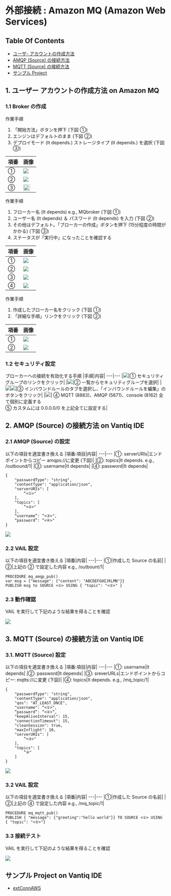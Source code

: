 # 外部接続 : Amazon MQ (Amazon Web Services)
## Table Of Contents
- [ユーザ- アカウントの作成方法](#createUser)
- [AMQP (Source) の接続方法](#AMQP)
- [MQTT (Source) の接続方法](#MQTT)
- [サンプル Project](#EPROJ)

<h2 id="createUser">1. ユーザー アカウントの作成方法 on Amazon MQ</h2>

### 1.1 Broker の作成
作業手順  
1. 「開始方法」ボタンを押下 (下図 ①)  
2. エンジンはデフォルトのまま (下図 ②)  
3. デプロイモード (It depends.) ストレージタイプ (It depends.) を選択 (下図 ③)

|項番|画像|
---|---
|①|<img src="../../imgs/vantiq-aws-AmazonMQ/aws_start.jpg">|
|②|<img src="../../imgs/vantiq-aws-AmazonMQ/aws_etype.jpg">|
|③|<img src="../../imgs/vantiq-aws-AmazonMQ/aws_dep_strage.jpg" width="80%">|

作業手順  
1. フローカー名 (It depends) e.g., MQbroker (下図 ①)  
2. ユーザー名 (It depends) ＆ パスワード (It depends) を入力 (下図 ②)  
3. その他はデフォルト。「ブローカーの作成」ボタンを押下 (15分程度の時間がかかる) (下図 ③)
4. ステータスが「実行中」になったことを確認する

|項番|画像|
---|---
|①|<img src="../../imgs/vantiq-aws-AmazonMQ/aws_bname.jpg">|
|②|<img src="../../imgs/vantiq-aws-AmazonMQ/aws_auth.jpg">|
|③|<img src="../../imgs/vantiq-aws-AmazonMQ/aws_wait.jpg">|
|④|<img src="../../imgs/vantiq-aws-AmazonMQ/aws_running.jpg">|

作業手順  
1. 作成したブローカー名をクリック (下図 ①)
2. 「詳細な手順」リンクをクリック (下図 ②)  

|項番|画像|
---|---
|①|<img src="../../imgs/vantiq-aws-AmazonMQ/aws_cbname.jpg">|
|②|<img src="../../imgs/vantiq-aws-AmazonMQ/aws_benable.jpg">|

### 1.2 セキュリティ設定
ブローカーへの接続を有効化する手順
|手順|内容|
---|---
|<img src="../../imgs/vantiq-aws-AmazonMQ/aws_seclist.jpg">|① セキュリティグループのリンクをクリック|
|<img src="../../imgs/vantiq-aws-AmazonMQ/aws_chosec.jpg">|② 一覧からセキュリティグループを選択|
|<img src="../../imgs/vantiq-aws-AmazonMQ/aws_inbtab.jpg"><img src="../../imgs/vantiq-aws-AmazonMQ/aws_einbound.jpg">|③ インバウンドルールのタブを選択し、「インバウンドルールを編集」のボタンをクリック|
|<img src="../../imgs/vantiq-aws-AmazonMQ/aws_custom.jpg">| ④ MQTT (8883)、AMQP (5671)、console (8162) 全て個別に定義する<br> ⑤ カスタムには 0.0.0.0/0 を上記全てに設定する|

<h2 id="AMQP">2. AMQP (Source) の接続方法 on Vantiq IDE</h2>

### 2.1 AMQP (Source) の設定
以下の項目を適宜書き換える
|項番:項目|内容|
---|---
|①: serverURIs|エンドポイントからコピー amqps://に変更 (下図)|
|②: topics|It depends. e.g., /outbound/1|
|③: username|It depends|
|④: password|It depends|
```
{
    "passwordType": "string",
    "contentType": "application/json",
    "serverURIs": [
        “<①>"
    ],
    "topics": [
        “<②>"
    ],
    “username”: “<③>",
    “password”: “<④>"
}
```
<img src="../../imgs/vantiq-aws-AmazonMQ/aws_epnt_amqp.jpg">

### 2.2 VAIL 設定
以下の項目を適宜書き換える
|項番|内容|
---|---
|①|作成した Source の名前|
|②|上記の ② で設定した内容 e.g., /outbount/1|
```
PROCEDURE mq_amqp_pub()
var msg = {"message": {"content": "ABCDEFGHIJKLMN"}}
PUBLISH msg to SOURCE <①> USING { "topic": "<②>" }
```
### 2.3 動作確認
VAIL を実行して下記のような結果を得ることを確認

<img src="../../imgs/vantiq-aws-AmazonMQ/aws_amqp_rslt.jpg">

<h2 id="MQTT">3. MQTT (Source) の接続方法 on Vantiq IDE</h2>

### 3.1. MQTT (Source) 設定
以下の項目を適宜書き換える
|項番:項目|内容|
---|---
|①: username|It depends|
|②: password|It depends|
|③: sreverURLs|エンドポイントからコピー: mqtts://に変更 (下図)|
|④: topics|It depends. e.g., /mq_topic/1|
```
{
    "passwordType": "string",
    "contentType": "application/json",
    "qos": "AT_LEAST_ONCE",
    "username": “<①>",
    “password”: “<②>”,
    "keepAliveInterval": 15,
    "connectionTimeout": 15,
    "cleanSession": true,
    "maxInflight": 10,
    "serverURIs": [
        “<③>"
    ],
    "topics": [
        “④"
    ]
}
```
<img src="../../imgs/vantiq-aws-AmazonMQ/aws_endpoints.jpg">

### 3.2 VAIL 設定
以下の項目を適宜書き換える
|項番|内容|
---|---
|①|作成した Source の名前|
|②|上記の ④ で設定した内容 e.g., /mq_topic/1|
```
PROCEDURE mq_mqtt_pub()
PUBLISH { "message": {"greeting":"hello world"}} TO SOURCE <①> USING { "topic": "<②>"}
```
### 3.3 接続テスト
VAIL を実行して下記のような結果を得ることを確認

<img src="../../imgs/vantiq-aws-AmazonMQ/aws_mqtt_rslt.jpg">

<h2 id="EPROJ">サンプル Project on Vantiq IDE</h2>

- [extConnAWS](../../conf/extConnAWS.zip)
